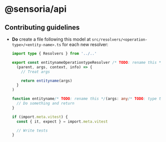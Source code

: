 # @sensoria/api

## Contributing guidelines

- **Do** create a file following this model at `src/resolvers/<operation-type>/<entity-name>.ts` for each new resolver:
  ```ts
  import type { Resolvers } from '../..'

  export const entitynameOperationtypeResolver /* TODO: rename this */: NonNullable<Resolvers['operationtype']['entityname']/* TODO: rename this */> = (
    (parent, args, context, info) => {
      // Treat args

      return entityname(args)
    }
  )

  function entityname/* TODO: rename this */(args: any/* TODO: type this */) {
    // Do something and return
  }

  if (import.meta.vitest) {
    const { it, expect } = import.meta.vitest

    // Write tests
  }
  ```
